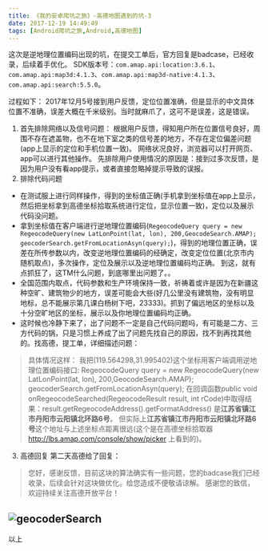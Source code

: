 ```yaml
---
title: 《我的安卓爬坑之旅》-高德地图遇到的坑-3
date: 2017-12-19 14:49:49
tags: [Android爬坑之旅,Android,高德地图]
---
```

这次是逆地理位置编码出现的坑，在提交工单后，官方回复是badcase，已经收录，后续着手优化。
SDK版本号：`com.amap.api:location:3.6.1`、`com.amap.api:map3d:4.1.3`、`com.amap.api:map3d-native:4.1.3`、`com.amap.api:search:5.5.0`。
<!--more-->
过程如下：
2017年12月5号接到用户反馈，定位位置准确，但是显示的中文具体位置不准确，误差大概在千米级别。当时就麻爪了，这可不是误差，这是错误。
1. 首先排除网络以及信号问题：
根据用户反馈，得知用户所在位置信号良好，周围不存在遮盖物，也不在地下室之类的信号差的地方，不存在定位偏差问题(app上显示的定位和手机位置一致)。
网络状况良好，浏览器可以打开网页、app可以进行其他操作。
先排除用户使用情况的原因是：接到过多次反馈，是因为用户没有看app提示，或者直接忽略掉提示导致的误报。
2. 排除代码问题
* 在测试服上进行同样操作，得到的坐标值正确(手机拿到坐标值在app上显示，然后把坐标拿到高德坐标拾取系统进行定位，显示位置一致)，定位以及展示代码没问题。
* 拿到坐标值在客户端进行逆地理位置编码(`RegeocodeQuery query = new RegeocodeQuery(new LatLonPoint(lat, lon), 200,GeocodeSearch.AMAP);
geocoderSearch.getFromLocationAsyn(query);`)，得到的地理位置正确，误差在所传参数以内，改变逆地理位置编码的经确定，改变定位位置(北京市内随机取点)，多次操作，定位及展示以及逆地理位置编码均正确。
到这，就有点抓狂了，这TM什么问题，到底哪里出问题了。。
* 全国范围内取点，代码参数和生产环境保持一致，祈祷着或许是因为在新疆这种空旷、建筑物少的地方，误差可能会大些(好几公里没有建筑物，没有明显地标，总不能展示第几课白杨树下吧，23333)。抓到了偏远地区的坐标以及十分空旷地区的坐标，展示以及你地理位置编码均正确。
* 这时候也冷静下来了，出了问题不一定是自己代码问题吗，有可能是二方、三方代码的锅，只是习惯上养成了出了问题先找自己的原因，找不到再找其他的。找高德，提工单，详细描述问题：
> 具体情况这样：
我把(119.564298,31.995402)这个坐标用客户端调用逆地理位置编码接口:
RegeocodeQuery query = new RegeocodeQuery(new LatLonPoint(lat, lon), 200,GeocodeSearch.AMAP);
geocoderSearch.getFromLocationAsyn(query);
在回调函数public void onRegeocodeSearched(RegeocodeResult result, int rCode)中取得结果：result.getRegeocodeAddress().getFormatAddress() 是**江苏省镇江市丹阳市云阳镇北环路6号**。
但实际上**江苏省镇江市丹阳市云阳镇北环路6号**这个地址与上述坐标点距离很远(这个是在高德坐标拾取器 http://lbs.amap.com/console/show/picker 上看到的)。
3. 高德回复
第二天高德给了回复：
> 您好，感谢反馈，目前这块的算法确实有一些问题，您的badcase我们已经收录，后续会针对这块做优化。给您造成不便敬请谅解。
感谢您的致信，欢迎持续关注高德开放平台！

![geocoderSearch](/image/gaode/geocoderSearch_bug.png)
----
以上